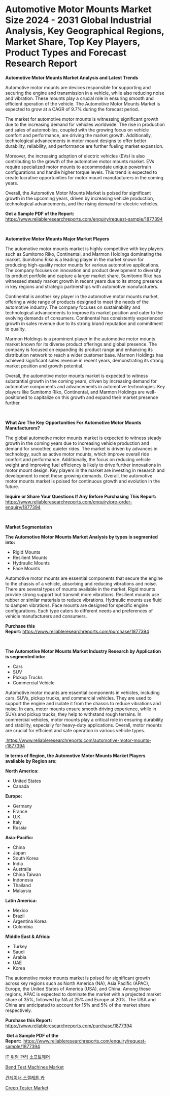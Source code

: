 <p><h1>Automotive Motor Mounts Market Size 2024 - 2031 Global Industrial Analysis, Key Geographical Regions, Market Share, Top Key Players, Product Types and Forecast Research Report</h1></p><p><strong>Automotive Motor Mounts Market Analysis and Latest Trends</strong></p>
<p><p>Automotive motor mounts are devices responsible for supporting and securing the engine and transmission in a vehicle, while also reducing noise and vibration. These mounts play a crucial role in ensuring smooth and efficient operation of the vehicle. The Automotive Motor Mounts Market is expected to grow at a CAGR of 9.7% during the forecast period.</p><p>The market for automotive motor mounts is witnessing significant growth due to the increasing demand for vehicles worldwide. The rise in production and sales of automobiles, coupled with the growing focus on vehicle comfort and performance, are driving the market growth. Additionally, technological advancements in motor mount designs to offer better durability, reliability, and performance are further fueling market expansion.</p><p>Moreover, the increasing adoption of electric vehicles (EVs) is also contributing to the growth of the automotive motor mounts market. EVs require specialized motor mounts to accommodate unique powertrain configurations and handle higher torque levels. This trend is expected to create lucrative opportunities for motor mount manufacturers in the coming years.</p><p>Overall, the Automotive Motor Mounts Market is poised for significant growth in the upcoming years, driven by increasing vehicle production, technological advancements, and the rising demand for electric vehicles.</p></p>
<p><strong>Get a Sample PDF of the Report:&nbsp;</strong> <a href="https://www.reliableresearchreports.com/enquiry/request-sample/1877394">https://www.reliableresearchreports.com/enquiry/request-sample/1877394</a></p>
<p>&nbsp;</p>
<p><strong>Automotive Motor Mounts Major Market Players</strong></p>
<p><p>The automotive motor mounts market is highly competitive with key players such as Sumitomo Riko, Continental, and Marmon Holdings dominating the market. Sumitomo Riko is a leading player in the market known for producing high-quality motor mounts for various automotive applications. The company focuses on innovation and product development to diversify its product portfolio and capture a larger market share. Sumitomo Riko has witnessed steady market growth in recent years due to its strong presence in key regions and strategic partnerships with automotive manufacturers.</p><p>Continental is another key player in the automotive motor mounts market, offering a wide range of products designed to meet the needs of the automotive industry. The company focuses on sustainability and technological advancements to improve its market position and cater to the evolving demands of consumers. Continental has consistently experienced growth in sales revenue due to its strong brand reputation and commitment to quality.</p><p>Marmon Holdings is a prominent player in the automotive motor mounts market known for its diverse product offerings and global presence. The company is focused on expanding its product range and enhancing its distribution network to reach a wider customer base. Marmon Holdings has achieved significant sales revenue in recent years, demonstrating its strong market position and growth potential.</p><p>Overall, the automotive motor mounts market is expected to witness substantial growth in the coming years, driven by increasing demand for automotive components and advancements in automotive technologies. Key players like Sumitomo Riko, Continental, and Marmon Holdings are well-positioned to capitalize on this growth and expand their market presence further.</p></p>
<p>&nbsp;</p>
<p><strong>What Are The Key Opportunities For Automotive Motor Mounts Manufacturers?</strong></p>
<p><p>The global automotive motor mounts market is expected to witness steady growth in the coming years due to increasing vehicle production and demand for smoother, quieter rides. The market is driven by advances in technology, such as active motor mounts, which improve overall ride comfort and performance. Additionally, the focus on reducing vehicle weight and improving fuel efficiency is likely to drive further innovations in motor mount design. Key players in the market are investing in research and development to meet these growing demands. Overall, the automotive motor mounts market is poised for continuous growth and evolution in the future.</p></p>
<p><strong>Inquire or Share Your Questions If Any Before Purchasing This Report:</strong> <a href="https://www.reliableresearchreports.com/enquiry/pre-order-enquiry/1877394">https://www.reliableresearchreports.com/enquiry/pre-order-enquiry/1877394</a></p>
<p>&nbsp;</p>
<p><strong>Market Segmentation</strong></p>
<p><strong>The Automotive Motor Mounts Market Analysis by types is segmented into:</strong></p>
<p><ul><li>Rigid Mounts</li><li>Resilient Mounts</li><li>Hydraulic Mounts</li><li>Face Mounts</li></ul></p>
<p><p>Automotive motor mounts are essential components that secure the engine to the chassis of a vehicle, absorbing and reducing vibrations and noise. There are several types of mounts available in the market. Rigid mounts provide strong support but transmit more vibrations. Resilient mounts use rubber or similar materials to reduce vibrations. Hydraulic mounts use fluid to dampen vibrations. Face mounts are designed for specific engine configurations. Each type caters to different needs and preferences of vehicle manufacturers and consumers.</p></p>
<p><strong>Purchase this Report:&nbsp;</strong><a href="https://www.reliableresearchreports.com/purchase/1877394">https://www.reliableresearchreports.com/purchase/1877394</a></p>
<p>&nbsp;</p>
<p><strong>The Automotive Motor Mounts Market Industry Research by Application is segmented into:</strong></p>
<p><ul><li>Cars</li><li>SUV</li><li>Pickup Trucks</li><li>Commercial Vehicle</li></ul></p>
<p><p>Automotive motor mounts are essential components in vehicles, including cars, SUVs, pickup trucks, and commercial vehicles. They are used to support the engine and isolate it from the chassis to reduce vibrations and noise. In cars, motor mounts ensure smooth driving experience, while in SUVs and pickup trucks, they help to withstand rough terrains. In commercial vehicles, motor mounts play a critical role in ensuring durability and stability, especially for heavy-duty applications. Overall, motor mounts are crucial for efficient and safe operation in various vehicle types.</p></p>
<p><a href="https://www.reliableresearchreports.com/automotive-motor-mounts-r1877394">&nbsp;https://www.reliableresearchreports.com/automotive-motor-mounts-r1877394</a></p>
<p><strong>In terms of Region, the Automotive Motor Mounts Market Players available by Region are:</strong></p>
<p>
    <p> <strong> North America: </strong>
        <ul>
            <li>United States</li>
            <li>Canada</li>
        </ul>
        </p> 
    <p> <strong> Europe: </strong>
        <ul>
            <li>Germany</li>
            <li>France</li>
            <li>U.K.</li>
            <li>Italy</li>
            <li>Russia</li>
        </ul>
        </p> 
    <p> <strong> Asia-Pacific: </strong>
        <ul>
            <li>China</li>
            <li>Japan</li>
            <li>South Korea</li>
            <li>India</li>
            <li>Australia</li>
            <li>China Taiwan</li>
            <li>Indonesia</li>
            <li>Thailand</li>
            <li>Malaysia</li>
        </ul>
        </p> 
    <p> <strong> Latin America: </strong>
        <ul>
            <li>Mexico</li>
            <li>Brazil</li>
            <li>Argentina Korea</li>
            <li>Colombia</li>
        </ul>
        </p> 
    <p> <strong> Middle East & Africa: </strong>
        <ul>
            <li>Turkey</li>
            <li>Saudi</li>
            <li>Arabia</li>
            <li>UAE</li>
            <li>Korea</li>
        </ul>
    </p>
    </p>
<p><p>The automotive motor mounts market is poised for significant growth across key regions such as North America (NA), Asia Pacific (APAC), Europe, the United States of America (USA), and China. Among these regions, APAC is expected to dominate the market with a projected market share of 35%, followed by NA at 25% and Europe at 20%. The USA and China are anticipated to account for 15% and 5% of the market share respectively.</p></p>
<p><strong>Purchase this Report: </strong><a href="https://www.reliableresearchreports.com/purchase/1877394">https://www.reliableresearchreports.com/purchase/1877394</a></p>
<p>&nbsp;<strong>Get a Sample PDF of the Report:&nbsp;&nbsp;</strong><a href="https://www.reliableresearchreports.com/enquiry/request-sample/1877394">https://www.reliableresearchreports.com/enquiry/request-sample/1877394</a></p>
<p><strong></strong></p>
<p><p><a href="https://github.com/shampaakter36/Market-Research-Report-List-1/blob/main/2257915168823.md">IT 위험 관리 소프트웨어</a></p><p><a href="https://github.com/crlaem461/Market-Research-Report-List-1/blob/main/bend-test-machines-market.md">Bend Test Machines Market</a></p><p><a href="https://github.com/Nicolasrown5/Market-Research-Report-List-1/blob/main/2235297168822.md">컨테이너 스켈레톤 카</a></p><p><a href="https://github.com/wnxtvsgd56/Market-Research-Report-List-1/blob/main/creep-tester-market.md">Creep Tester Market</a></p></p>